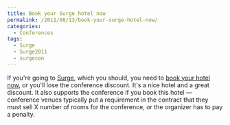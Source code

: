 ```yaml
---
title: Book your Surge hotel now
permalink: /2011/08/13/book-your-surge-hotel-now/
categories:
  - Conferences
tags:
  - Surge
  - Surge2011
  - surgecon
---
```

If you're going to [Surge][1], which you should, you need to [book your hotel now][2], or you'll lose the conference discount. It's a nice hotel and a great discount. It also supports the conference if you book this hotel &#8212; conference venues typically put a requirement in the contract that they must sell X number of rooms for the conference, or the organizer has to pay a penalty.

 [1]: http://omniti.com/surge/2011/
 [2]: http://omniti.com/surge/2011/hotelandtravel
